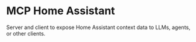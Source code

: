 # MCP Home Assistant

Server and client to expose Home Assistant context data to LLMs, agents, or other clients.